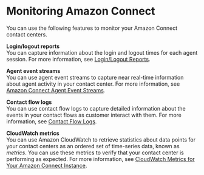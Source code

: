 # Monitoring Amazon Connect<a name="monitoring-amazon-connect"></a>

You can use the following features to monitor your Amazon Connect contact centers\.

**Login/logout reports**  
You can capture information about the login and logout times for each agent session\. For more information, see [Login/Logout Reports](login-logout-reports.md)\.

**Agent event streams**  
You can use agent event streams to capture near real\-time information about agent activity in your contact center\. For more information, see [Amazon Connect Agent Event Streams](agent-event-streams.md)\.

**Contact flow logs**  
You can use contact flow logs to capture detailed information about the events in your contact flows as customer interact with them\. For more information, see [Contact Flow Logs](contact-flow-logs.md)\.

**CloudWatch metrics**  
You can use Amazon CloudWatch to retrieve statistics about data points for your contact centers as an ordered set of time\-series data, known as *metrics*\. You can use these metrics to verify that your contact center is performing as expected\. For more information, see [CloudWatch Metrics for Your Amazon Connect Instance](monitoring-cloudwatch.md)\.